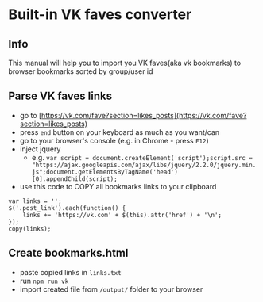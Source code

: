 # Built-in VK faves converter

## Info

This manual will help you to import you VK faves(aka vk bookmarks) to browser bookmarks sorted by group/user id

## Parse VK faves links

* go to [https://vk.com/fave?section=likes_posts](https://vk.com/fave?section=likes_posts)
* press `end` button on your keyboard as much as you want/can
* go to your browser's console (e.g. in Chrome - press `F12`)
* inject jquery
    * e.g. `var script = document.createElement('script');script.src = "https://ajax.googleapis.com/ajax/libs/jquery/2.2.0/jquery.min.js";document.getElementsByTagName('head')[0].appendChild(script);`
* use this code to COPY all bookmarks links to your clipboard

```
var links = '';
$('.post_link').each(function() {
    links += 'https://vk.com' + $(this).attr('href') + '\n';
});
copy(links);
```

## Create bookmarks.html

* paste copied links in `links.txt`
* run `npm run vk`
* import created file from `/output/` folder to your browser